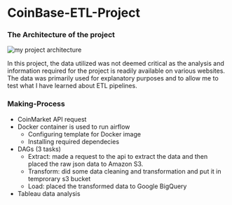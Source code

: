 ﻿# CoinBase-ETL-Project
### The Architecture of the project

![my project architecture](https://user-images.githubusercontent.com/122371233/228370238-07bb576d-fc5f-4c48-88ba-9b7509e50edf.png)

In this project, the data utilized was not deemed critical as the analysis and information required for the project is readily available on various websites. The data was primarily used for explanatory purposes and to allow me to test what I have learned about ETL pipelines.

### Making-Process
- CoinMarket API request
- Docker container is used to run airflow
  - Configuring template for Docker image
  - Installing required dependecies
- DAGs (3 tasks)
  - Extract: made a request to the api to extract the data and then placed the raw json data to Amazon S3.
  - Transform: did some data cleaning and transformation and put it in temprorary s3 bucket
  - Load: placed the transformed data to Google BigQuery
- Tableau data analysis
